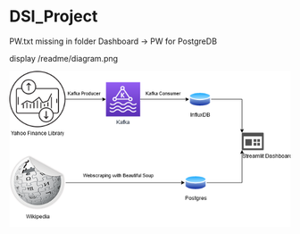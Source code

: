 # DSI_Project

PW.txt missing in folder Dashboard -> PW for PostgreDB

display /readme/diagram.png

![Alt text](/readme/diagram.png?raw=true "Program Flow Chart")